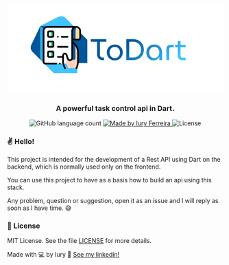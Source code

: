 <p align="center">
  <img alt="Authentication" title="Authentication" src=".github/img/logo.png" width="600px" />
</p>
<h3 align="center">
    A powerful task control api in Dart.
</h3>

<p align="center">
  <img alt="GitHub language count" src="https://img.shields.io/badge/language-1-blue">

  <a href="">
    <img alt="Made by Iury Ferreira" src="https://img.shields.io/badge/made%20by-Iury%20Ferreira-blue">
  </a>

  <img alt="License" src="https://img.shields.io/badge/license-MIT-blue">

### ✌ Hello!

This project is intended for the development of a Rest API using Dart on the backend, which is normally used only on the frontend. 

You can use this project to have as a basis how to build an api using this stack.


Any problem, question or suggestion, open it as an issue and I will reply as soon as I have time. 😅

### :memo: License

MIT License. See the file [LICENSE](LICENSE.md) for more details.

Made with 💻 by Iury :wave: [See my linkedin!](https://www.linkedin.com/in/iury-ferreira-68ba35130/)
